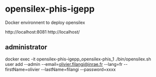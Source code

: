# opensilex-phis-igepp
Docker environnent to deploy opensilex


http://localhost:8081
http://localhost/

## administrator

docker exec -it opensilex-phis-igepp_opensilex-phis_1 ./bin/opensilex.sh user add --admin --email=olivier.filangi@inrae.fr --lang=fr --firstName=olivier --lastName=filangi --password=xxxx




